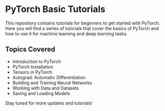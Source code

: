 # PyTorch Basic Tutorials

This repository contains tutorials for beginners to get started with PyTorch. Here you will find a series of tutorials that cover the basics of PyTorch and how to use it for machine learning and deep learning tasks.

## Topics Covered
- Introduction to PyTorch
- PyTorch Installation
- Tensors in PyTorch
- Autograd: Automatic Differentiation
- Building and Training Neural Networks
- Working with Data and Datasets
- Saving and Loading Models

Stay tuned for more updates and tutorials!